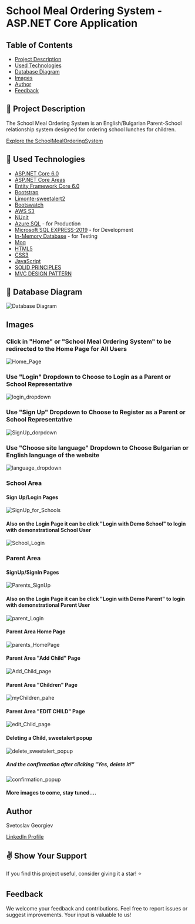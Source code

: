 # School Meal Ordering System - ASP.NET Core Application

## Table of Contents

- [Project Description](#pencil-project-description)
- [Used Technologies](#hammer-used-technologies)
- [Database Diagram](#floppy_disk-database-diagram)
- [Images](#images)
- [Author](#author)
- [Feedback](#v-show-your-support)

## :pencil: Project Description

The School Meal Ordering System is an English/Bulgarian Parent-School relationship system designed for ordering school lunches for children.

[Explore the SchoolMealOrderingSystem](https://schoolmealsorderingsystem20230902164724.azurewebsites.net/)

## :hammer: Used Technologies

- [ASP.NET Core 6.0](https://dotnet.microsoft.com/en-us/download/dotnet/6.0)
- [ASP.NET Core Areas](https://learn.microsoft.com/en-us/aspnet/core/mvc/controllers/areas?view=aspnetcore-6.0)
- [Entity Framework Core 6.0](https://learn.microsoft.com/en-us/ef/core/)
- [Bootstrap](https://github.com/twbs/bootstrap)
- [Limonte-sweetalert2](https://sweetalert2.github.io/)
- [Bootswatch](https://bootswatch.com/)
- [AWS S3](https://aws.amazon.com/pm/serv-s3/)
- [NUnit](https://github.com/nunit/nunit)
- [Azure SQL](https://azure.microsoft.com/en-gb/products/azure-sql/database) - for Production
- [Microsoft SQL EXPRESS-2019](https://www.microsoft.com/en-gb/sql-server/sql-server-2019-resources) - for Development
- [In-Memory Database](https://learn.microsoft.com/en-us/sql/relational-databases/in-memory-database?view=sql-server-ver16) - for Testing
- [Moq](https://github.com/moq/moq4)
- [HTML5](https://developer.mozilla.org/en-US/docs/Glossary/HTML5)
- [CSS3](https://developer.mozilla.org/en-US/docs/Web/CSS)
- [JavaScript](https://developer.mozilla.org/en-US/docs/Web/JavaScript)
- [SOLID PRINCIPLES](https://learn.microsoft.com/en-us/shows/visual-studio-toolbox/solid-design-patterns)
- [MVC DESIGN PATTERN](https://dotnet.microsoft.com/en-us/apps/aspnet/mvc)

## :floppy_disk: Database Diagram

![Database Diagram](https://github.com/SvetoslavGeorgiev/SoftUni/assets/54979873/3c4eb79a-effd-4f06-b1d5-1584ecd7cb4c)

## Images

### Click in "Home" or "School Meal Ordering System" to be redirected to the Home Page for All Users
![Home_Page](https://github.com/SvetoslavGeorgiev/SoftUni/assets/54979873/2eb4b989-438f-4bce-b4ee-563966652fd6)

### Use "Login" Dropdown to Choose to Login as a Parent or School Representative

![login_dropdown](https://github.com/SvetoslavGeorgiev/SoftUni/assets/54979873/0c14325e-f0fa-4e6c-932a-446bbb549193)

### Use "Sign Up" Dropdown to Choose to Register as a Parent or School Representative

![SignUp_dorpdown](https://github.com/SvetoslavGeorgiev/SoftUni/assets/54979873/f05794d4-4080-44d8-b34e-12cf8690e743)

### Use "Choose site language" Dropdown to Choose Bulgarian or English language of the website

![language_dropdown](https://github.com/SvetoslavGeorgiev/SoftUni/assets/54979873/e759e5e2-2807-4a3c-b67c-a2e28ca51f0e)

### School Area

#### Sign Up/Login Pages

![SignUp_for_Schools](https://github.com/SvetoslavGeorgiev/SoftUni/assets/54979873/cdb6b55f-d3db-4250-8c2d-0db4ad05e0f6)

#### Also on the Login Page it can be click "Login with Demo School" to login with demonstrational School User

![School_Login](https://github.com/SvetoslavGeorgiev/SoftUni/assets/54979873/4899f2a5-8aa2-4b39-91bb-b780aceb699b)

<!--- 
#### School Area "ALL CHILDREN(ДЕЦАТА В УЧИЛИЩЕ)" Page

![All Children Page](https://user-images.githubusercontent.com/54979873/213566974-6c71ce79-55cc-481a-9719-2c8f542d7aa2.png)

![All Children Page 2](https://user-images.githubusercontent.com/54979873/213567025-9cb488a8-beda-4bb0-b093-e1124a4e1a7a.png)](url)


#### School Area "MENU(МЕНЮ)" Page

![Menu Page](https://user-images.githubusercontent.com/54979873/213568632-cf99c081-b9a5-446e-a74e-cc5242c65cbe.jpeg)

![Menu Page 2](https://user-images.githubusercontent.com/54979873/213569197-0c7cceea-a264-4391-84dd-ca33aed419b6.png)

--->

### Parent Area

#### SignUp/SignIn Pages

![Parents_SignUp](https://github.com/SvetoslavGeorgiev/SoftUni/assets/54979873/32069e87-ecba-454a-9567-22b1bcf17d53)

#### Also on the Login Page it can be click "Login with Demo Parent" to login with demonstrational Parent User

![parent_Login](https://github.com/SvetoslavGeorgiev/SoftUni/assets/54979873/ed74d908-bc93-44f2-a868-6424b9f67763)


#### Parent Area Home Page

![parents_HomePage](https://github.com/SvetoslavGeorgiev/SoftUni/assets/54979873/2b8597b0-893a-4d87-9ad0-8a03dcd86297)


#### Parent Area "Add Child" Page

![Add_Child_page](https://github.com/SvetoslavGeorgiev/SoftUni/assets/54979873/0131b38b-3122-458a-a27f-ac25b151699f)

#### Parent Area "Children" Page

![myChildren_pahe](https://github.com/SvetoslavGeorgiev/SoftUni/assets/54979873/f7beefe1-8972-49ac-bd33-17f7ae902e13)

#### Parent Area "EDIT CHILD" Page

![edit_Child_page](https://github.com/SvetoslavGeorgiev/SoftUni/assets/54979873/19af1747-49e2-4225-b1d6-f336b8c31fda)

#### Deleting a Child, sweetalert popup

![delete_sweetalert_popup](https://github.com/SvetoslavGeorgiev/SoftUni/assets/54979873/9301e7d1-a722-4d38-a605-8b396aa56a82)

##### And the confirmation after clicking "Yes, delete it!"

![confirmation_popup](https://github.com/SvetoslavGeorgiev/SoftUni/assets/54979873/5a822a0e-3b48-41ba-a553-7b798253cf94)

#### More images to come, stay tuned....

<!--
#### Parent Area "SELECT MENU" Page

![Select Menu Page](https://user-images.githubusercontent.com/54979873/213038199-1a62fc85-795d-4f61-895e-752b82867425.jpeg)

![Select Menu Page 2](https://user-images.githubusercontent.com/54979873/213038248-38ae5be6-7ff6-45b9-8549-2ba88219cbb2.png)

![Select Menu Page 3](https://user-images.githubusercontent.com/54979873/213039408-621a6680-bccf-4444-83e8-4ea1dd388ab0.jpeg)

![Select Menu Page 4](https://user-images.githubusercontent.com/54979873/213039416-6a2f1f6a-e8d6-4c88-9f20-6bdfcf80e551.jpeg)

![Select Menu Page 5](https://user-images.githubusercontent.com/54979873/213039430-2e71ffea-bedd-4fdb-9aeb-ce30720bdd39.jpeg)

![Select Menu Page 6](https://user-images.githubusercontent.com/54979873/213039437-885f02d3-64e8-409a-a7cb-305bdc231ab3.jpeg)

#### Parent Area "SEE CHOSEN MENU(ВИЖ ИЗБРАНО МЕНЮ)" Page

![See Chosen Menu Page](https://user-images.githubusercontent.com/54979873/213559811-59d897ce-eee0-4f85-9076-21a7fbbbc000.jpeg)

![See Chosen Menu Page 2](https://user-images.githubusercontent.com/54979873/213559870-27a1f0e0-6710-4846-985e-81584de95125.png)

![See Chosen Menu Page 3](https://user-images.githubusercontent.com/54979873/213559910-8cb98447-7058-41f4-8144-cf6143e933e7.png)

![See Chosen Menu Page 4](https://user-images.githubusercontent.com/54979873/213559963-998b8ec8-0d81-4c5e-a168-199dd0f5dddb.png)
-->
## Author

Svetoslav Georgiev

[LinkedIn Profile](https://www.linkedin.com/in/svetoslav-georgiev-168932184/)

## :v: Show Your Support

If you find this project useful, consider giving it a star! :star:

## Feedback

We welcome your feedback and contributions. Feel free to report issues or suggest improvements. Your input is valuable to us!
